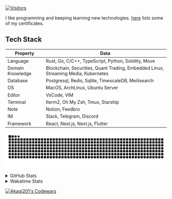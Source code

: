 <!-- markdownlint-disable MD041 MD010 MD033 -->
[![Visitors](https://api.visitorbadge.io/api/daily?path=Akagi201%2FAkagi201&label=Visitors%20Today&countColor=%2337d67a)](https://visitorbadge.io/status?path=Akagi201%2FAkagi201)

I like programming and keeping learning new technologies. [here](https://github.com/Akagi201/blockchain) lists some of my certificates.

## Tech Stack

| Property         	| Data                                                                               	|
|------------------	|------------------------------------------------------------------------------------	|
| Language         	| Rust, Go, C/C++, TypeScript, Python, Solidity, Move                                 |
| Domain Knowledge 	| Blockchain, Securities, Quant Trading, Embedded Linux, Streaming Media, Kubernetes 	|
| Database         	| Postgresql, Redis, Sqlite, TimescaleDB, Meilisearch                                 |
| OS               	| MacOS, ArchLinux, Ubuntu Server                                                     |
| Editor           	| VsCode, VIM                                                                        	|
| Terminal          | Iterm2, Oh My Zsh, Tmux, Starship                                                   |
| Note             	| Notion, Feedbro                                                                    	|
| IM               	| Slack, Telegram, Discord                                                            |
| Framework         | React, Nest.js, Next.js, Flutter                                                   	|

[![github contribution grid snake animation](https://raw.githubusercontent.com/Akagi201/Akagi201/output/github-contribution-grid-snake.svg#gh-light-mode-only)](https://github.com/Akagi201)

<details>
<summary>GitHub Stats</summary>
  <a href="https://github.com/Akagi201"><img alt="Profile Detail" src="https://raw.githubusercontent.com/Akagi201/Akagi201/master/profile-summary-card-output/dracula/0-profile-details.svg" /></a>
  <a href="https://github.com/Akagi201"><img alt="Github Stats" src="https://raw.githubusercontent.com/Akagi201/Akagi201/master/profile-summary-card-output/dracula/3-stats.svg" /></a>
  <a href="https://github.com/Akagi201"><img alt="Lang By Commits" src="https://raw.githubusercontent.com/Akagi201/Akagi201/master/profile-summary-card-output/dracula/2-most-commit-language.svg" /></a>
</details>

<details>
<summary>Wakatime Stats</summary>
<br>

<!--START_SECTION:waka-->

```txt
From: 21 December 2023 - To: 28 December 2023

Total Time: 74 hrs 13 mins

Other        56 hrs 3 mins   ███████████████████░░░░░░   75.52 %
Rust         8 hrs 23 mins   ██▓░░░░░░░░░░░░░░░░░░░░░░   11.31 %
sh           5 hrs 47 mins   ██░░░░░░░░░░░░░░░░░░░░░░░   07.80 %
Markdown     1 hr 9 mins     ▒░░░░░░░░░░░░░░░░░░░░░░░░   01.56 %
Makefile     54 mins         ▒░░░░░░░░░░░░░░░░░░░░░░░░   01.23 %
Go           30 mins         ▒░░░░░░░░░░░░░░░░░░░░░░░░   00.69 %
TOML         30 mins         ▒░░░░░░░░░░░░░░░░░░░░░░░░   00.69 %
TypeScript   14 mins         ░░░░░░░░░░░░░░░░░░░░░░░░░   00.33 %
YAML         8 mins          ░░░░░░░░░░░░░░░░░░░░░░░░░   00.19 %
Python       7 mins          ░░░░░░░░░░░░░░░░░░░░░░░░░   00.17 %
```

<!--END_SECTION:waka-->

</details>

<a href="https://www.codewars.com/users/Akagi201"><img alt="Akagi201's Codewars" src="https://www.codewars.com/users/Akagi201/badges/small"></a>
